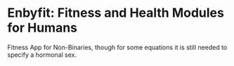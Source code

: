 Enbyfit: Fitness and Health Modules for Humans
============================================


Fitness App for Non-Binaries,
though for some equations
it is still needed to specify
a hormonal sex.
